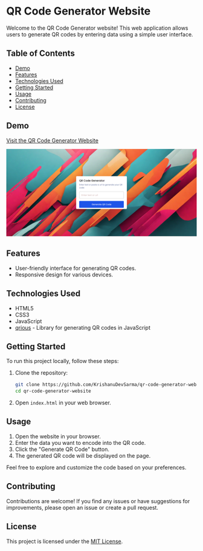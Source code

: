 
# QR Code Generator Website

Welcome to the QR Code Generator website! This web application allows users to generate QR codes by entering data using a simple user interface.

## Table of Contents
- [Demo](#demo)
- [Features](#features)
- [Technologies Used](#technologies-used)
- [Getting Started](#getting-started)
- [Usage](#usage)
- [Contributing](#contributing)
- [License](#license)

## Demo

[Visit the QR Code Generator Website](https://qrcode-generator-krishanu.netlify.app/)

![QR Code Generator](Screenshot.png)

## Features

- User-friendly interface for generating QR codes.
- Responsive design for various devices.

## Technologies Used

- HTML5
- CSS3
- JavaScript
- [qrious](https://github.com/neocotic/qrious) - Library for generating QR codes in JavaScript

## Getting Started

To run this project locally, follow these steps:

1. Clone the repository:

    ```bash
    git clone https://github.com/KrishanuDevSarma/qr-code-generator-website.git
    cd qr-code-generator-website
    ```

2. Open `index.html` in your web browser.

## Usage

1. Open the website in your browser.
2. Enter the data you want to encode into the QR code.
3. Click the "Generate QR Code" button.
4. The generated QR code will be displayed on the page.

Feel free to explore and customize the code based on your preferences.

## Contributing

Contributions are welcome! If you find any issues or have suggestions for improvements, please open an issue or create a pull request.

## License

This project is licensed under the [MIT License](LICENSE).
